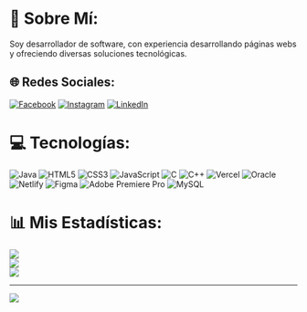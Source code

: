 # 💫 Sobre Mí:
Soy desarrollador de software, con experiencia desarrollando páginas webs y ofreciendo diversas soluciones tecnológicas.


## 🌐 Redes Sociales:
[![Facebook](https://img.shields.io/badge/Facebook-%231877F2.svg?logo=Facebook&logoColor=white)](https://facebook.com/https://www.facebook.com/yordan.brayhan/) [![Instagram](https://img.shields.io/badge/Instagram-%23E4405F.svg?logo=Instagram&logoColor=white)](https://instagram.com/https://www.instagram.com/yordan_brayhan/) [![LinkedIn](https://img.shields.io/badge/LinkedIn-%230077B5.svg?logo=linkedin&logoColor=white)](https://linkedin.com/in/www.linkedin.com/in/yordan-bedon) 

# 💻 Tecnologías:
![Java](https://img.shields.io/badge/java-%23ED8B00.svg?style=for-the-badge&logo=openjdk&logoColor=white) ![HTML5](https://img.shields.io/badge/html5-%23E34F26.svg?style=for-the-badge&logo=html5&logoColor=white) ![CSS3](https://img.shields.io/badge/css3-%231572B6.svg?style=for-the-badge&logo=css3&logoColor=white) ![JavaScript](https://img.shields.io/badge/javascript-%23323330.svg?style=for-the-badge&logo=javascript&logoColor=%23F7DF1E) ![C](https://img.shields.io/badge/c-%2300599C.svg?style=for-the-badge&logo=c&logoColor=white) ![C++](https://img.shields.io/badge/c++-%2300599C.svg?style=for-the-badge&logo=c%2B%2B&logoColor=white) ![Vercel](https://img.shields.io/badge/vercel-%23000000.svg?style=for-the-badge&logo=vercel&logoColor=white) ![Oracle](https://img.shields.io/badge/Oracle-F80000?style=for-the-badge&logo=oracle&logoColor=white) ![Netlify](https://img.shields.io/badge/netlify-%23000000.svg?style=for-the-badge&logo=netlify&logoColor=#00C7B7) ![Figma](https://img.shields.io/badge/figma-%23F24E1E.svg?style=for-the-badge&logo=figma&logoColor=white) ![Adobe Premiere Pro](https://img.shields.io/badge/Adobe%20Premiere%20Pro-9999FF.svg?style=for-the-badge&logo=Adobe%20Premiere%20Pro&logoColor=white) ![MySQL](https://img.shields.io/badge/mysql-4479A1.svg?style=for-the-badge&logo=mysql&logoColor=white)

# 📊 Mis Estadísticas:
![](https://github-readme-stats.vercel.app/api?username=yordanbh&theme=shadow_red&hide_border=false&include_all_commits=false&count_private=false)<br/>
![](https://github-readme-streak-stats.herokuapp.com/?user=yordanbh&theme=shadow_red&hide_border=false)<br/>
![](https://github-readme-stats.vercel.app/api/top-langs/?username=yordanbh&theme=shadow_red&hide_border=false&include_all_commits=false&count_private=false&layout=compact)

---
[![](https://visitcount.itsvg.in/api?id=yordanbh&icon=2&color=0)](https://visitcount.itsvg.in)
